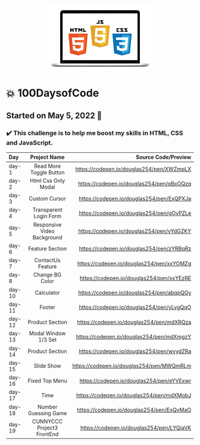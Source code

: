 <div align="center"> 
<img src="./banner.png">
</div>

# :boom: 100DaysofCode

## Started on May 5, 2022 :memo:

### ✔️ This challenge is to help me boost my skills in HTML, CSS and JavaScript.

| Day   |      Project Name       |                       Source Code/Preview |
| :---- | :---------------------: | ----------------------------------------: |
| day-1 | Read More Toggle Button | https://codepen.io/douglas254/pen/XWZmpLX |
| day-2 | Html Css Only Modal     | https://codepen.io/douglas254/pen/qBxOQzq |
| day-3 | Custom Cursor           | https://codepen.io/douglas254/pen/ExQPXJa |
| day-4 | Transparent Login Form  | https://codepen.io/douglas254/pen/gOvPZLe |
| day-5 | Responsive Video Background | https://codepen.io/douglas254/pen/vYdGZKY |
| day-6 | Feature Section | https://codepen.io/douglas254/pen/zYRBqRz |
| day-7 | ContactUs Feature | https://codepen.io/douglas254/pen/xxYOMZg |
| day-8 | Change BG Color | https://codepen.io/douglas254/pen/xxYEzRE |
| day-10 | Calculator | https://codepen.io/douglas254/pen/abqpQGy |
| day-11 | Footer | https://codepen.io/douglas254/pen/yLvgQqO |
| day-12 | Product Section | https://codepen.io/douglas254/pen/mdXRQza |
| day-13 | Modal Window 1/3 Set | https://codepen.io/douglas254/pen/mdXmgzY |
| day-14 | Product Section | https://codepen.io/douglas254/pen/wvydZRa |
| day-15 | Slide Show | https://codepen.io/douglas254/pen/MWQmRLm |
| day-16 | Fixed Top Menu | https://codepen.io/douglas254/pen/eYVExwr |
| day-17 | Time | https://codepen.io/douglas254/pen/mdXMobJ |
| day-18 | Number Guessing Game | https://codepen.io/douglas254/pen/ExQvMaO |
| day-19 | CUNNYCCC Project3 FrontEnd | https://codepen.io/douglas254/pen/LYQjaVK |
